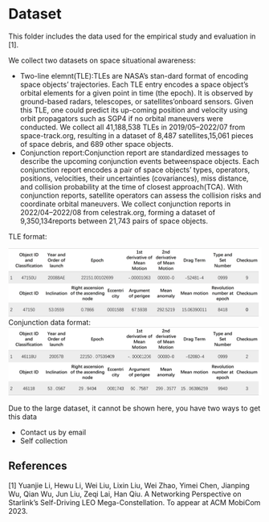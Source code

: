 # Dataset

This folder includes the data used for the empirical study and evaluation in [1].

We collect two datasets on space situational awareness:

- Two-line elemnt(TLE):TLEs are NASA’s stan-dard format of encoding space objects’ trajectories. Each TLE entry encodes a space object’s orbital elements for a given point in time (the epoch). It is observed by ground-based radars, telescopes, or satellites’onboard sensors. Given this TLE, one could predict its up-coming position and velocity using orbit propagators such as SGP4 if no orbital maneuvers were conducted. We collect all 41,188,538 TLEs in 2019/05–2022/07 from space-track.org, resulting in a dataset of 8,487 satellites,15,061 pieces of space debris, and 689 other space objects.
- Conjunction report:Conjunction report are standardized messages to describe the upcoming conjunction events betweenspace objects. Each conjunction report encodes a pair of space objects’ types, operators, positions, velocities, their uncertainties (covariances), miss distance, and collision probability at the time of closest approach(TCA). With conjunction reports, satellite operators can assess the collision risks and coordinate orbital maneuvers. We collect conjunction reports in 2022/04–2022/08 from celestrak.org, forming a dataset of 9,350,134reports between 21,743 pairs of space objects.

TLE format:
<div align=center><img src="./Starlink_tle_format.png" width=""></div>
Conjunction data format:
<div align=center><img src="./Conjunction_report_format.png" width=""></div>

Due to the large dataset, it cannot be shown here, you have two ways to get this data

- Contact us by email
- Self collection

## References

[1] Yuanjie Li, Hewu Li, Wei Liu, Lixin Liu, Wei Zhao, Yimei Chen, Jianping Wu, Qian Wu, Jun Liu, Zeqi Lai, Han Qiu. A Networking Perspective on Starlink’s Self-Driving LEO Mega-Constellation. To appear at ACM MobiCom 2023.

